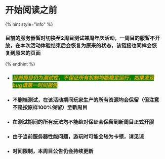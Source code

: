 # 开始阅读之前

{% hint style="info" %}
### 目前的服务器暂时切换至2周目测试兼周年庆活动，一周目的服暂不开放，在本次活动体验结束后会恢复为原来的状态，该链接也同样会恢复到原来的页面
{% endhint %}

*   ### _<mark style="color:orange;background-color:green;">当前周目仍为测试性，不保证所有机制均能稳定运行，如果发现bug请第一时间报告</mark>_


*   ### 不删档测试，在该活动期间玩家生产的所有资源均会保留（但注意不是按原样100%保留）至新周目


*   ### 在测试期间的所有玩法均不能绝对保证会保留到新周目正式开服


*   ### 由于当前服务器性能问题，游玩时可能会较为卡顿，请见谅


* ### 时间限制，本周目公告仍会持续更新
